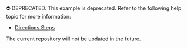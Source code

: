 ⛔ DEPRECATED. This example is deprecated. Refer to the following help topic for more information:

- [Directions Steps](https://developers.google.com/maps/documentation/javascript/directions#Steps)

The current repository will not be updated in the future.

